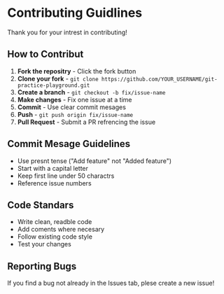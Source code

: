 # Contributing Guidlines

Thank you for your intrest in contributing!

## How to Contribut

1. **Fork the repositry** - Click the fork button
2. **Clone your fork** - `git clone https://github.com/YOUR_USERNAME/git-practice-playground.git`
3. **Create a branch** - `git checkout -b fix/issue-name`
4. **Make changes** - Fix one issue at a time
5. **Commit** - Use clear commit mesages
6. **Push** - `git push origin fix/issue-name`
7. **Pull Request** - Submit a PR refrencing the issue

## Commit Mesage Guidelines

- Use presnt tense ("Add feature" not "Added feature")
- Start with a capital letter
- Keep first line under 50 charactrs
- Reference issue numbers

## Code Standars

- Write clean, readble code
- Add coments where necesary
- Follow existing code style
- Test your changes

## Reporting Bugs

If you find a bug not already in the Issues tab, plese create a new issue!

